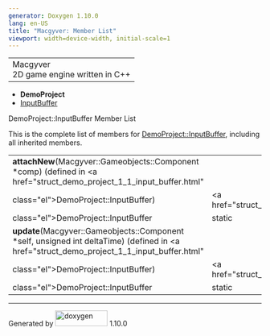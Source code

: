 ```yaml
---
generator: Doxygen 1.10.0
lang: en-US
title: "Macgyver: Member List"
viewport: width=device-width, initial-scale=1
---
```


<div id="top">

<div id="titlearea">

<table data-cellspacing="0" data-cellpadding="0">
<colgroup>
<col style="width: 100%" />
</colgroup>
<tbody>
<tr id="projectrow" class="odd">
<td id="projectalign"><div id="projectname">
Macgyver
</div>
<div id="projectbrief">
2D game engine written in C++
</div></td>
</tr>
</tbody>
</table>

</div>

<div id="main-nav">

</div>

<div id="nav-path" class="navpath">

- **DemoProject**
- <a href="struct_demo_project_1_1_input_buffer.html"
  class="el">InputBuffer</a>

</div>

</div>

<div class="header">

<div class="headertitle">

<div class="title">

DemoProject::InputBuffer Member List

</div>

</div>

</div>

<div class="contents">

This is the complete list of members for
<a href="struct_demo_project_1_1_input_buffer.html"
class="el">DemoProject::InputBuffer</a>, including all inherited
members.

|                                                                                                                                             |                                                     |                                    |
|---------------------------------------------------------------------------------------------------------------------------------------------|-----------------------------------------------------|------------------------------------|
| **attachNew**(Macgyver::Gameobjects::Component \*comp) (defined in <a href="struct_demo_project_1_1_input_buffer.html"                      
 class="el">DemoProject::InputBuffer</a>)                                                                                                     | <a href="struct_demo_project_1_1_input_buffer.html" 
                                                                                                                                               class="el">DemoProject::InputBuffer</a>              | <span class="mlabel">static</span> |
| **update**(Macgyver::Gameobjects::Component \*self, unsigned int deltaTime) (defined in <a href="struct_demo_project_1_1_input_buffer.html" 
 class="el">DemoProject::InputBuffer</a>)                                                                                                     | <a href="struct_demo_project_1_1_input_buffer.html" 
                                                                                                                                               class="el">DemoProject::InputBuffer</a>              | <span class="mlabel">static</span> |

</div>

------------------------------------------------------------------------

<span class="small">Generated
by [<img src="doxygen.svg" class="footer" width="104" height="31"
alt="doxygen" />](https://www.doxygen.org/index.html) 1.10.0</span>
